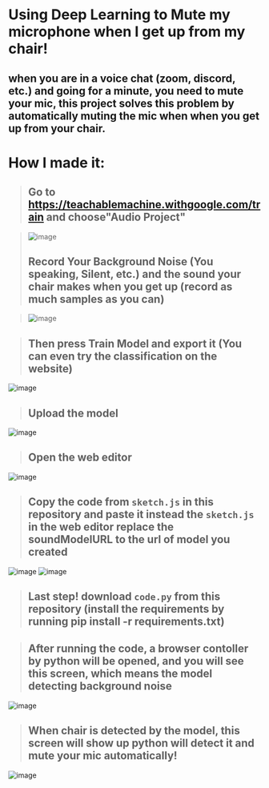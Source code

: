 # Using Deep Learning to Mute my microphone when I get up from my chair!
## when you are in a voice chat (zoom, discord, etc.) and going for a minute, you need to mute your mic, this project solves this problem by automatically muting the mic when when you get up from your chair.
# How I made it:
> ## Go to https://teachablemachine.withgoogle.com/train and choose"Audio Project"

> ![image](https://user-images.githubusercontent.com/66528853/152966660-40941362-0365-42de-85e7-a91e5f43c495.png)
> ## Record Your Background Noise (You speaking, Silent, etc.) and the sound your chair makes when you get up (record as much samples as you can)

> ![image](https://user-images.githubusercontent.com/66528853/152967241-a36d3c67-21be-4874-b1f3-234f71db9e13.png)

> ## Then press Train Model and export it (You can even try the classification on the website)

![image](https://user-images.githubusercontent.com/66528853/152967735-6e163379-c5ab-45b9-b7ef-f5aa2f0cdb47.png)

> ## Upload the model

![image](https://user-images.githubusercontent.com/66528853/152968005-b40fef94-4d6a-4f9a-9958-f74c777593df.png)

> ## Open the web editor

![image](https://user-images.githubusercontent.com/66528853/152968200-32375ee8-22f3-42cc-ad07-e50fb1479208.png)

> ## Copy the code from `sketch.js` in this repository and paste it instead the `sketch.js` in the web editor **replace the soundModelURL to the url of model you created**

![image](https://user-images.githubusercontent.com/66528853/152969162-68f2c037-fc72-4985-bdc9-7a85d839275e.png)
![image](https://user-images.githubusercontent.com/66528853/152969160-459f6b9b-a4e3-49f0-b56f-a84ef95c5318.png)

> ## **Last step!** download `code.py` from this repository (install the requirements by running pip install -r requirements.txt)

> ## After running the code, a browser contoller by python will be opened, and you will see this screen, which means the model detecting background noise

![image](https://user-images.githubusercontent.com/66528853/152970782-2599c11f-59f4-43e1-b5c6-31eb119f8a28.png)

> ## When chair is detected by the model, this screen will show up python will detect it and mute your mic automatically!

![image](https://user-images.githubusercontent.com/66528853/152970997-f23579de-8a80-4288-be58-599b3a080c46.png)

